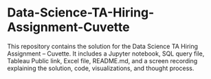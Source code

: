 # Data-Science-TA-Hiring-Assignment-Cuvette
This repository contains the solution for the Data Science TA Hiring Assignment – Cuvette. It includes a Jupyter notebook, SQL query file, Tableau Public link, Excel file, README.md, and a screen recording explaining the solution, code, visualizations, and thought process.
